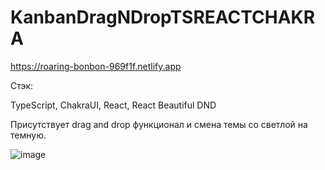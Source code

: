 # KanbanDragNDropTSREACTCHAKRA
https://roaring-bonbon-969f1f.netlify.app

Стэк:

TypeScript,
ChakraUI,
React,
React Beautiful DND

Присутствует drag and drop функционал и смена темы со светлой на темную.

![image](https://user-images.githubusercontent.com/43254498/212568814-4134a229-2304-4d75-96d1-c08840815a12.png)

